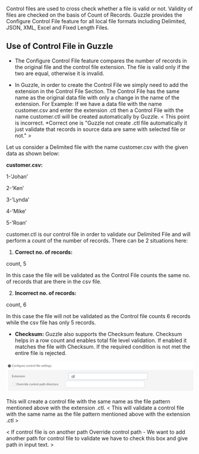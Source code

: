 Control files are used to cross check whether a file is valid or not. Validity of files are checked on the basis of Count of Records. Guzzle provides the Configure Control File feature for all local file formats including Delimited, JSON, XML, Excel and Fixed Length Files.

## Use of Control File in Guzzle

* The Configure Control File feature compares the number of records in the original file and the control file extension. The file is valid only if the two are equal, otherwise it is invalid. 

* In Guzzle, in order to create the Control File we simply need to add the extension in the Control File Section. The Control File has the same name as the original data file with only a change in the name of the extension. For Example: If we have a data file with the name customer.csv and enter the extension .ctl then a Control File with the name customer.ctl will be created automatically by Guzzle.  < This point is incorrect. *Correct one is "Guzzle not create .ctl file automatically it just validate that records in source data are same with selected file or not." >

Let us consider a Delimited file with the name customer.csv with the given data as shown below:

**customer.csv:**

1-’Johan’

2-’Ken’

3-’Lynda’

4-’Mike’

5-’Roan’

customer.ctl is our control file in order to validate our Delimited File and will perform a count of the number of records. There can be 2 situations here:

1. **Correct no. of records:** 

count, 5

In this case the file will be validated as the Control File counts the same no. of records that are there in the csv file.

2.  **Incorrect no. of records:**

 count, 6 

In this case the file will not be validated as the Control file counts 6 records while the csv file has only 5 records.

* **Checksum:** Guzzle also supports the Checksum feature. Checksum helps in a row count and enables total file level validation. If enabled it matches the file with Checksum. If the required condition is not met the entire file is rejected.

![image alt text](/img/docs/how-to-guides/ingest_data/image_0.png)

This will create a control file with the same name as the file pattern mentioned above with the extension .ctl.
< This will validate a control file with the same name as the file pattern mentioned above with the extension .ctl >

< If control file is on another path 
Override control path - We want to add another path for control file to validate we have to check this box and give path in input text. >

